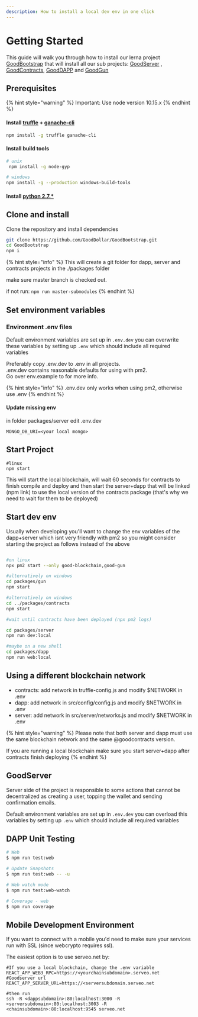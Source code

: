 ```yaml
---
description: How to install a local dev env in one click
---
```


# Getting Started

This guide will walk you through how to install our lerna project [GoodBootstrap](https://github.com/GoodDollar/GoodBootstrap) that will install all our sub projects: [GoodServer](https://github.com/GoodDollar/GoodServer) , [​](https://github.com/GoodDollar/GoodContracts)  [GoodContracts](https://github.com/GoodDollar/GoodContracts), [GoodDAPP](https://github.com/GoodDollar/GoodDAPP) and [GoodGun](https://github.com/GoodDollar/GoodGun)

## Prerequisites

{% hint style="warning" %}
Important: Use node version 10.15.x
{% endhint %}

#### Install [truffle](https://truffleframework.com/truffle) + [ganache-cli](https://truffleframework.com/ganache)

```bash
npm install -g truffle ganache-cli 
```

#### Install build tools

```bash
# unix
 npm install -g node-gyp

# windows
npm install -g --production windows-build-tools
```

#### Install [python 2.7.\*](https://www.python.org/download/releases/2.7/)

## Clone and install

Clone the repository and install dependencies

```bash
git clone https://github.com/GoodDollar/GoodBootstrap.git
cd GoodBootstrap
npm i
```

{% hint style="info" %}
This will create a git folder for dapp, server and contracts projects in the ./packages folder

make sure master branch is checked out.

if not run:  `npm run master-submodules`
{% endhint %}

## Set environment variables

### Environment .env files

Default environment variables are set up in `.env.dev` you can overwrite these variables by setting up `.env` which should include all required variables

Preferably copy .env.dev to .env in all projects.  
.env.dev contains reasonable defaults for using with pm2.  
Go over env.example to for more info.

{% hint style="info" %}
.env.dev only works when using pm2, otherwise use .env
{% endhint %}

#### Update missing env

in folder packages/server edit .env.dev

```text
MONGO_DB_URI=<your local mongo>
```

## Start Project

```text
#linux
npm start
```

This will start the local blockchain, will wait 60 seconds for contracts to finish compile and deploy and then start the server+dapp that will be linked \(npm link\) to use the local version of the contracts package \(that's why we need to wait for them to be deployed\)

## Start dev env

Usually when developing you'll want to change the env variables of the dapp+server which isnt very friendly with pm2 so you might consider starting the project as follows instead of the above

```bash

#on linux
npx pm2 start --only good-blockchain,good-gun

#alternatively on windows
cd packages/gun
npm start

#alternatively on windows
cd ../packages/contracts
npm start

#wait until contracts have been deployed (npx pm2 logs)

cd packages/server
npm run dev:local

#maybe on a new shell
cd packages/dapp
npm run web:local

```

## Using a different blockchain network

* contracts: add network in truffle-config.js and modify $NETWORK in .env
* dapp: add network in src/config/config.js and modify $NETWORK in .env
* server: add network in src/server/networks.js and modify $NETWORK in .env

{% hint style="warning" %}
Please note that both server and dapp must use the same blockchain network and the same @goodcontracts version.

If you are running a local blockchain make sure you start server+dapp after contracts finish deploying
{% endhint %}

## GoodServer

Server side of the project is responsible to some actions that cannot be decentralized as creating a user, topping the wallet and sending confirmation emails.

Default environment variables are set up in `.env.dev` you can overload this variables by setting up `.env` which should include all required variables

## DAPP Unit Testing

```bash
# Web
$ npm run test:web

# Update Snapshots
$ npm run test:web -- -u

# Web watch mode
$ npm run test:web-watch

# Coverage - web
$ npm run coverage
```

## Mobile Development Environment

If you want to connect with a mobile you'd need to make sure your services run with SSL \(since webcrypto requires ssl\).

The easiest option is to use serveo.net by:

```text
#If you use a local blockchain, change the .env variable
REACT_APP_WEB3_RPC=https://<yourchainsubdomain>.serveo.net
#Goodserver url
REACT_APP_SERVER_URL=https://<serversubdomain.serveo.net

#then run
ssh -R <dappsubdomain>:80:localhost:3000 -R <serversubdomain>:80:localhost:3003 -R <chainsubdomain>:80:localhost:9545 serveo.net
```

